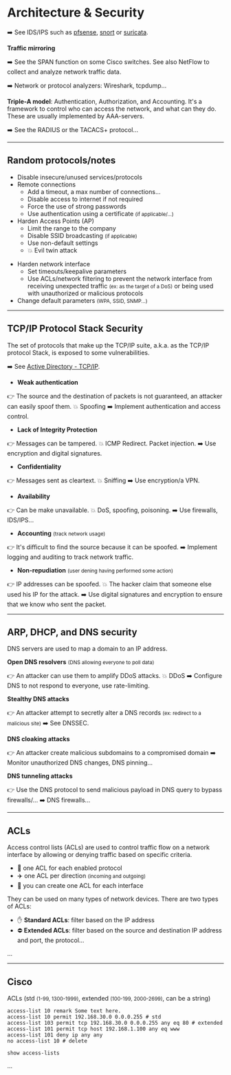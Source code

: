 # Architecture & Security

➡️ See IDS/IPS such as [pfsense](https://www.pfsense.org/), [snort](https://www.snort.org/) or [suricata](https://suricata.io/).

**Traffic mirroring**

➡️ See the SPAN function on some Cisco switches. See also NetFlow to collect and analyze network traffic data.

➡️ Network or protocol analyzers: Wireshark, tcpdump...

**Triple-A model**: Authentication, Authorization, and Accounting. It's a framework to control who can access the network, and what can they do. These are usually implemented by AAA-servers.

➡️ See the RADIUS or the TACACS+ protocol...

<hr class="sep-both">

## Random protocols/notes

<div class="row row-cols-md-2 mt-3"><div>

* Disable insecure/unused services/protocols
* Remote connections
  * Add a timeout, a max number of connections...
  * Disable access to internet if not required
  * Force the use of strong passwords
  * Use authentication using a certificate <small>(if applicable/...)</small>
* Harden Access Points (AP)
  * Limit the range to the company
  * Disable SSID broadcasting <small>(if applicable)</small>
  * Use non-default settings
  * 💥 Evil twin attack
</div><div>

* Harden network interface
  * Set timeouts/keepalive parameters
  * Use ACLs/network filtering to prevent the network interface from receiving unexpected traffic <small>(ex: as the target of a DoS)</small> or being used with unauthorized or malicious protocols
* Change default parameters <small>(WPA, SSID, SNMP...)</small>
</div></div>

<hr class="sep-both">

## TCP/IP Protocol Stack Security

<div class="row row-cols-md-2 mt-3"><div>

The set of protocols that make up the TCP/IP suite, a.k.a. as the TCP/IP protocol Stack, is exposed to some vulnerabilities.

➡️ See [Active Directory - TCP/IP](/operating-systems/windows/active-directory/index.md#configure-tcpip-parameters).

* **Weak authentication**

👉 The source and the destination of packets is not guaranteed, an attacker can easily spoof them. 💥 Spoofing ➡️ Implement authentication and access control.

* **Lack of Integrity Protection**

👉 Messages can be tampered. 💥 ICMP Redirect. Packet injection. ➡️ Use encryption and digital signatures.

* **Confidentiality**

👉 Messages sent as cleartext. 💥 Sniffing ➡️ Use encryption/a VPN.
</div><div>

* **Availability**

👉 Can be make unavailable. 💥 DoS, spoofing, poisoning. ➡️ Use firewalls, IDS/IPS...

* **Accounting** <small>(track network usage)</small>

👉 It's difficult to find the source because it can be spoofed. ➡️ Implement logging and auditing to track network traffic.

* **Non-repudiation** <small>(user dening having performed some action)</small>

👉 IP addresses can be spoofed. 💥 The hacker claim that someone else used his IP for the attack.  ➡️ Use digital signatures and encryption to ensure that we know who sent the packet.
</div></div>

<hr class="sep-both">

## ARP, DHCP, and DNS security

<div class="row row-cols-md-2"><div>
</div><div>

DNS servers are used to map a domain to an IP address.

**Open DNS resolvers** <small>(DNS allowing everyone to poll data)</small>

👉 An attacker can use them to amplify DDoS attacks. 💥 DDoS ➡️ Configure DNS to not respond to everyone, use rate-limiting.

**Stealthy DNS attacks**

👉 An attacker attempt to secretly alter a DNS records <small>(ex: redirect to a malicious site)</small> ➡️ See DNSSEC.

**DNS cloaking attacks**

👉 An attacker create malicious subdomains to a compromised domain ➡️ Monitor unauthorized DNS changes, DNS pinning...

**DNS tunneling attacks**

👉 Use the DNS protocol to send malicious payload in DNS query to bypass firewalls/... ➡️ DNS firewalls...
</div></div>

<hr class="sep-both">

## ACLs

<div class="row row-cols-md-2"><div>

Access control lists (ACLs) are used to control traffic flow on a network interface by allowing or denying traffic based on specific criteria.

* 🚛 one ACL for each enabled protocol
* ✈️ one ACL per direction <small>(incoming and outgoing)</small>
* 🎯 you can create one ACL for each interface

They can be used on many types of network devices. There are two types of ACLs:

* ✋ **Standard ACLs**: filter based on the IP address
* ⛔ **Extended ACLs**: filter based on the source and destination IP address and port, the protocol...
</div><div>

...
</div></div>

<hr class="sep-both">

## Cisco

<div class="row row-cols-md-2"><div>

ACLs (std <small>(1-99, 1300-1999)</small>, extended <small>(100-199, 2000-2699)</small>, can be a string)

```text!
access-list 10 remark Some text here.
access-list 10 permit 192.168.30.0 0.0.0.255 # std
access-list 103 permit tcp 192.168.30.0 0.0.0.255 any eq 80 # extended
access-list 101 permit tcp host 192.168.1.100 any eq www
access-list 101 deny ip any any
no access-list 10 # delete

show access-lists
```
</div><div>

...
</div></div>